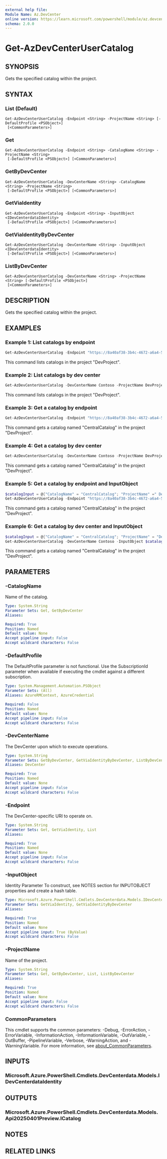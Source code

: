 ```yaml
---
external help file:
Module Name: Az.DevCenter
online version: https://learn.microsoft.com/powershell/module/az.devcenter/get-azdevcenterusercatalog
schema: 2.0.0
---
```


# Get-AzDevCenterUserCatalog

## SYNOPSIS
Gets the specified catalog within the project.

## SYNTAX

### List (Default)
```
Get-AzDevCenterUserCatalog -Endpoint <String> -ProjectName <String> [-DefaultProfile <PSObject>]
 [<CommonParameters>]
```

### Get
```
Get-AzDevCenterUserCatalog -Endpoint <String> -CatalogName <String> -ProjectName <String>
 [-DefaultProfile <PSObject>] [<CommonParameters>]
```

### GetByDevCenter
```
Get-AzDevCenterUserCatalog -DevCenterName <String> -CatalogName <String> -ProjectName <String>
 [-DefaultProfile <PSObject>] [<CommonParameters>]
```

### GetViaIdentity
```
Get-AzDevCenterUserCatalog -Endpoint <String> -InputObject <IDevCenterdataIdentity>
 [-DefaultProfile <PSObject>] [<CommonParameters>]
```

### GetViaIdentityByDevCenter
```
Get-AzDevCenterUserCatalog -DevCenterName <String> -InputObject <IDevCenterdataIdentity>
 [-DefaultProfile <PSObject>] [<CommonParameters>]
```

### ListByDevCenter
```
Get-AzDevCenterUserCatalog -DevCenterName <String> -ProjectName <String> [-DefaultProfile <PSObject>]
 [<CommonParameters>]
```

## DESCRIPTION
Gets the specified catalog within the project.

## EXAMPLES

### Example 1: List catalogs by endpoint
```powershell
Get-AzDevCenterUserCatalog -Endpoint "https://8a40af38-3b4c-4672-a6a4-5e964b1870ed-contosodevcenter.centralus.devcenter.azure.com/" -ProjectName DevProject
```

This command lists catalogs in the project "DevProject".

### Example 2: List catalogs by dev center
```powershell
Get-AzDevCenterUserCatalog -DevCenterName Contoso -ProjectName DevProject
```

This command lists catalogs in the project "DevProject".

### Example 3: Get a catalog by endpoint
```powershell
Get-AzDevCenterUserCatalog -Endpoint "https://8a40af38-3b4c-4672-a6a4-5e964b1870ed-contosodevcenter.centralus.devcenter.azure.com/" -ProjectName DevProject -CatalogName CentralCatalog 
```

This command gets a catalog named "CentralCatalog" in the project "DevProject".

### Example 4: Get a catalog by dev center
```powershell
Get-AzDevCenterUserCatalog -DevCenterName Contoso -ProjectName DevProject -CatalogName CentralCatalog 
```

This command gets a catalog named "CentralCatalog" in the project "DevProject".

### Example 5: Get a catalog by endpoint and InputObject
```powershell
$catalogInput = @{"CatalogName" = "CentralCatalog"; "ProjectName" =" DevProject" }
Get-AzDevCenterUserCatalog -Endpoint "https://8a40af38-3b4c-4672-a6a4-5e964b1870ed-contosodevcenter.centralus.devcenter.azure.com/" -InputObject $catalogInput
```

This command gets a catalog named "CentralCatalog" in the project "DevProject".

### Example 6: Get a catalog by dev center and InputObject
```powershell
$catalogInput = @{"CatalogName" = "CentralCatalog"; "ProjectName" = "DevProject" }
Get-AzDevCenterUserCatalog -DevCenterName Contoso -InputObject $catalogInput 
```

This command gets a catalog named "CentralCatalog" in the project "DevProject".

## PARAMETERS

### -CatalogName
Name of the catalog.

```yaml
Type: System.String
Parameter Sets: Get, GetByDevCenter
Aliases:

Required: True
Position: Named
Default value: None
Accept pipeline input: False
Accept wildcard characters: False
```

### -DefaultProfile
The DefaultProfile parameter is not functional.
Use the SubscriptionId parameter when available if executing the cmdlet against a different subscription.

```yaml
Type: System.Management.Automation.PSObject
Parameter Sets: (All)
Aliases: AzureRMContext, AzureCredential

Required: False
Position: Named
Default value: None
Accept pipeline input: False
Accept wildcard characters: False
```

### -DevCenterName
The DevCenter upon which to execute operations.

```yaml
Type: System.String
Parameter Sets: GetByDevCenter, GetViaIdentityByDevCenter, ListByDevCenter
Aliases: DevCenter

Required: True
Position: Named
Default value: None
Accept pipeline input: False
Accept wildcard characters: False
```

### -Endpoint
The DevCenter-specific URI to operate on.

```yaml
Type: System.String
Parameter Sets: Get, GetViaIdentity, List
Aliases:

Required: True
Position: Named
Default value: None
Accept pipeline input: False
Accept wildcard characters: False
```

### -InputObject
Identity Parameter
To construct, see NOTES section for INPUTOBJECT properties and create a hash table.

```yaml
Type: Microsoft.Azure.PowerShell.Cmdlets.DevCenterdata.Models.IDevCenterdataIdentity
Parameter Sets: GetViaIdentity, GetViaIdentityByDevCenter
Aliases:

Required: True
Position: Named
Default value: None
Accept pipeline input: True (ByValue)
Accept wildcard characters: False
```

### -ProjectName
Name of the project.

```yaml
Type: System.String
Parameter Sets: Get, GetByDevCenter, List, ListByDevCenter
Aliases:

Required: True
Position: Named
Default value: None
Accept pipeline input: False
Accept wildcard characters: False
```

### CommonParameters
This cmdlet supports the common parameters: -Debug, -ErrorAction, -ErrorVariable, -InformationAction, -InformationVariable, -OutVariable, -OutBuffer, -PipelineVariable, -Verbose, -WarningAction, and -WarningVariable. For more information, see [about_CommonParameters](http://go.microsoft.com/fwlink/?LinkID=113216).

## INPUTS

### Microsoft.Azure.PowerShell.Cmdlets.DevCenterdata.Models.IDevCenterdataIdentity

## OUTPUTS

### Microsoft.Azure.PowerShell.Cmdlets.DevCenterdata.Models.Api20250401Preview.ICatalog

## NOTES

## RELATED LINKS


